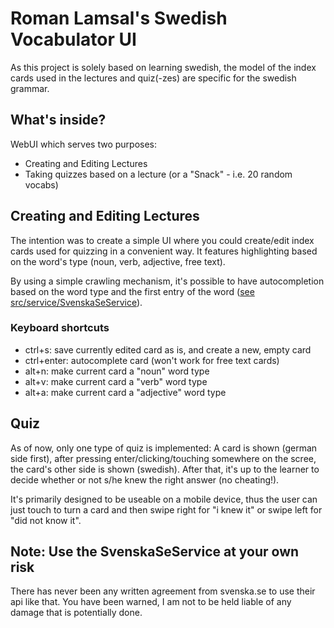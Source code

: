# Roman Lamsal's Swedish Vocabulator UI
As this project is solely based on learning swedish, the model of the index cards
used in the lectures and quiz(-zes) are specific for the swedish grammar.

## What's inside?
WebUI which serves two purposes:
* Creating and Editing Lectures
* Taking quizzes based on a lecture (or a "Snack" - i.e. 20 random vocabs)

## Creating and Editing Lectures
The intention was to create a simple UI where you could create/edit index cards used for quizzing
in a convenient way. It features highlighting based on the word's type (noun, verb, adjective, free text).

By using a simple crawling mechanism, it's possible to have autocompletion based on the word type and the first entry of
the word ([see src/service/SvenskaSeService](https://github.com/romanlamsal/swedishvocabulator/blob/master/src/app/src/service/SvenskaSeService.js)).

### Keyboard shortcuts
* ctrl+s: save currently edited card as is, and create a new, empty card
* ctrl+enter: autocomplete card (won't work for free text cards)
* alt+n: make current card a "noun" word type
* alt+v: make current card a "verb" word type
* alt+a: make current card a "adjective" word type

## Quiz
As of now, only one type of quiz is implemented: A card is shown (german side first), after pressing enter/clicking/touching
somewhere on the scree, the card's other side is shown (swedish). After that, it's up to the learner to decide whether or not
s/he knew the right answer (no cheating!).

It's primarily designed to be useable on a mobile device, thus the user can just touch to turn a card and then swipe right
for "i knew it" or swipe left for "did not know it".

## Note: Use the SvenskaSeService at your own risk
There has never been any written agreement from svenska.se to use their api like that. You have been warned, I am not
to be held liable of any damage that is potentially done.
